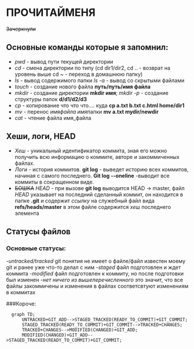 # ПРОЧИТАЙМЕНЯ

~~Зачеркнули~~

## Основные команды которые я запомнил:

- _pwd_ - вывод пути текущей директории
- _cd_ - смена директории по типу (cd dir1/dir2, cd .. - возврат на уровень выше cd ~ - переход в домашнюю папку)
- _ls_ - вывод содержимого папки _ls -a_ - вывод со скрытыми файлами
- _touch_ - создание нового файла **путь/путь/имя файла**
- _mkdir_ - создание директории **mkdir имя**; _mkdir -p_ - создание структуры папок **d/d1/d2/d3**
- _cp_ - копирование что что что.... куда **cp a.txt b.txt c.html home/dir1**
- _mv_ - перенос имя*файла имя*папки **mv a.txt mydir/newdir**
- _cat_ - чтение файла имя_файла

## Хеши, логи, HEAD

- _Хеш_ - уникальный идентификатор коммита, зная его можно получить всю информацию о коммите, авторе и закоммиченных файлах.
- _Логи_ - история коммитов. **git log** - выведет историю всех коммитов, начиная с самого последнего. **Git log --oneline** -выводит все коммиты в сокращенном виде.
- ~~БОШКА~~ _HEAD_ - при вызове **git log** выводится HEAD -> master, файл _HEAD_ указывает на последний сделанный коммит, он находится в папке **.git** и содержит _ссылку_ на служебный файл вида **refs/heads/master** в этом файле содержится _хеш_ последнего элемента

## Статусы файлов

### Основные статусы:

-_untracked/tracked_ git понятия не имеет о файле/файл известен моему git и ранее уже что-то делал с ним -_staged_ файл подготовлен и ждет коммита -_modified_ файл подготовлен к коммиту, но после подготовки был изменен -_нет ничего из вышеперечисленного_ это значит, что все файлы закоммичены и изменения в файлах соответсвтуют изменениям в коммитах

###Короче:

```mermaid
  graph TD;
      UNTRACKED+GIT_ADD-->STAGED_TRACKED(READY_TO_COMMIT)+GIT_COMMIT;
      STAGED_TRACKED(READY_TO_COMMIT)+GIT_COMMIT-->TRACKED+CHANGES;
      TRACKED+CHANGES-->MODIFIED(CHANGED)+GIT_ADD;
      MODIFIED(CHANGED)+GIT_ADD-->STAGED_TRACKED(READY_TO_COMMIT)+GIT_COMMIT;
```
